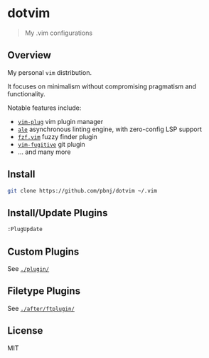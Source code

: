 # dotvim

> My .vim configurations

## Overview

My personal `vim` distribution.

It focuses on minimalism without compromising pragmatism and functionality.

Notable features include:

- [`vim-plug`](https://github.com/junegunn/vim-plug) vim plugin manager
- [`ale`](https://github.com/dense-analysis/ale) asynchronous linting engine,
  with zero-config LSP support
- [`fzf.vim`](https://github.com/junegunn/fzf.vim) fuzzy finder plugin
- [`vim-fugitive`](https://github.com/tpope/vim-fugitive) git plugin
- ... and many more

## Install

```sh
git clone https://github.com/pbnj/dotvim ~/.vim
```

## Install/Update Plugins

```sh
:PlugUpdate
```

## Custom Plugins

See [`./plugin/`](./plugin/)

## Filetype Plugins

See [`./after/ftplugin/`](./after/ftplugin/)

## License

MIT
